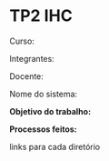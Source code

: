 # TP2 IHC
Curso:

Integrantes:

Docente:

Nome do sistema:

**Objetivo do trabalho:**

**Processos feitos:**

links para cada diretório

